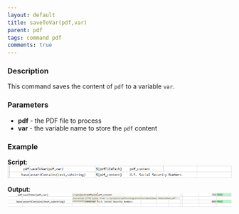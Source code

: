 ```yaml
---
layout: default
title: saveToVar(pdf,var)
parent: pdf
tags: command pdf
comments: true
---
```



### Description
This command saves the content of `pdf` to a variable `var`.


### Parameters
- **pdf** \- the PDF file to process
- **var** \- the variable name to store the `pdf` content


### Example
**Script**:<br/>
![script](image/saveToVar_01.png)

**Output**:<br/>
![output](image/saveToVar_02.png)
